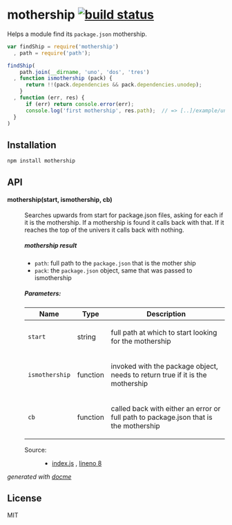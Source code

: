 # mothership [![build status](https://secure.travis-ci.org/thlorenz/mothership.png)](http://travis-ci.org/thlorenz/mothership)

Helps a module find its `package.json` mothership.

```js
var findShip = require('mothership')
  , path = require('path');

findShip(
    path.join(__dirname, 'uno', 'dos', 'tres')
  , function ismothership (pack) {
      return !!(pack.dependencies && pack.dependencies.unodep);
    }
  , function (err, res) {
      if (err) return console.error(err);
      console.log('first mothership', res.path);  // => [..]/example/uno/package.json
  }
)
```

## Installation

    npm install mothership

## API

<!-- START docme generated API please keep comment here to allow auto update -->
<!-- DON'T EDIT THIS SECTION, INSTEAD RE-RUN docme TO UPDATE -->

<div>
<div class="jsdoc-githubify">
<section>
<article>
<div class="container-overview">
<dl class="details">
</dl>
</div>
<dl>
<dt>
<h4 class="name" id="mothership"><span class="type-signature"></span>mothership<span class="signature">(start, ismothership, cb)</span><span class="type-signature"></span></h4>
</dt>
<dd>
<div class="description">
<p>Searches upwards from start for package.json files, asking for each if it is the mothership.
If a mothership is found it calls back with that.
If it reaches the top of the univers it calls back with nothing.</p>
<h5>mothership result</h5>
<ul>
<li><code>path</code>: full path to the <code>package.json</code> that is the mother ship</li>
<li><code>pack</code>: the <code>package.json</code> object, same that was passed to ismothership</li>
</ul>
</div>
<h5>Parameters:</h5>
<table class="params">
<thead>
<tr>
<th>Name</th>
<th>Type</th>
<th class="last">Description</th>
</tr>
</thead>
<tbody>
<tr>
<td class="name"><code>start</code></td>
<td class="type">
<span class="param-type">string</span>
</td>
<td class="description last"><p>full path at which to start looking for the mothership</p></td>
</tr>
<tr>
<td class="name"><code>ismothership</code></td>
<td class="type">
<span class="param-type">function</span>
</td>
<td class="description last"><p>invoked with the package object, needs to return true if it is the mothership</p></td>
</tr>
<tr>
<td class="name"><code>cb</code></td>
<td class="type">
<span class="param-type">function</span>
</td>
<td class="description last"><p>called back with either an error or full path to package.json that is the mothership</p></td>
</tr>
</tbody>
</table>
<dl class="details">
<dt class="tag-source">Source:</dt>
<dd class="tag-source"><ul class="dummy">
<li>
<a href="https://github.com/thlorenz/mothership/blob/master/index.js">index.js</a>
<span>, </span>
<a href="https://github.com/thlorenz/mothership/blob/master/index.js#L8">lineno 8</a>
</li>
</ul></dd>
</dl>
</dd>
</dl>
</article>
</section>
</div>

*generated with [docme](https://github.com/thlorenz/docme)*
</div>
<!-- END docme generated API please keep comment here to allow auto update -->

## License

MIT
